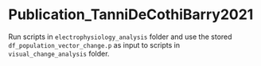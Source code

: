 # Publication_TanniDeCothiBarry2021

Run scripts in `electrophysiology_analysis` folder and use the stored `df_population_vector_change.p` as input to scripts in `visual_change_analysis` folder.
